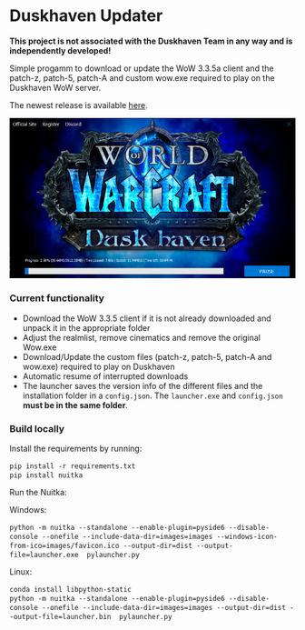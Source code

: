 # Duskhaven Updater

**This project is not associated with the Duskhaven Team in any way and is independently developed!**

Simple progamm to download or update the WoW 3.3.5a client and the patch-z, patch-5, patch-A and custom wow.exe required to play on the Duskhaven WoW server.

The newest release is available [here](https://github.com/chtheiss/duskhaven_launcher/releases).

<p align="center">
    <img src="https://github.com/chtheiss/duskhaven_launcher/blob/main/readme-images/launcher.png" />
</p>

### Current functionality

- Download the WoW 3.3.5 client if it is not already downloaded and unpack it in the appropriate folder
- Adjust the realmlist, remove cinematics and remove the original Wow.exe
- Download/Update the custom files (patch-z, patch-5, patch-A and wow.exe) required to play on Duskhaven
- Automatic resume of interrupted downloads
- The launcher saves the version info of the different files and the installation folder in a `config.json`. The `launcher.exe` and `config.json` **must be in the same folder**.

### Build locally

Install the requirements by running:

```
pip install -r requirements.txt
pip install nuitka
```

Run the Nuitka:

Windows:

```
python -m nuitka --standalone --enable-plugin=pyside6 --disable-console --onefile --include-data-dir=images=images --windows-icon-from-ico=images/favicon.ico --output-dir=dist --output-file=launcher.exe  pylauncher.py
```

Linux:

```
conda install libpython-static
python -m nuitka --standalone --enable-plugin=pyside6 --disable-console --onefile --include-data-dir=images=images --output-dir=dist --output-file=launcher.bin  pylauncher.py
```
